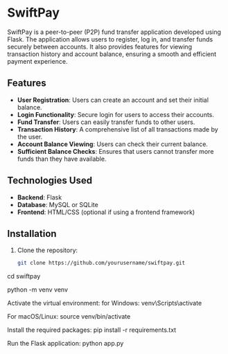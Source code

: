# SwiftPay

SwiftPay is a peer-to-peer (P2P) fund transfer application developed using Flask. The application allows users to register, log in, and transfer funds securely between accounts. It also provides features for viewing transaction history and account balance, ensuring a smooth and efficient payment experience.

## Features

- **User Registration**: Users can create an account and set their initial balance.
- **Login Functionality**: Secure login for users to access their accounts.
- **Fund Transfer**: Users can easily transfer funds to other users.
- **Transaction History**: A comprehensive list of all transactions made by the user.
- **Account Balance Viewing**: Users can check their current balance.
- **Sufficient Balance Checks**: Ensures that users cannot transfer more funds than they have available.

## Technologies Used

- **Backend**: Flask
- **Database**: MySQL or SQLite
- **Frontend**: HTML/CSS (optional if using a frontend framework)

## Installation

1. Clone the repository:
   ```bash
   git clone https://github.com/yourusername/swiftpay.git
   ```

cd swiftpay

python -m venv venv

Activate the virtual environment:
for Windows:
venv\Scripts\activate

For macOS/Linux:
source venv/bin/activate

Install the required packages:
pip install -r requirements.txt

Run the Flask application:
python app.py
